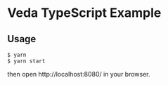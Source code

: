 # Veda TypeScript Example

## Usage

```
$ yarn
$ yarn start
```

then open http://localhost:8080/ in your browser.
